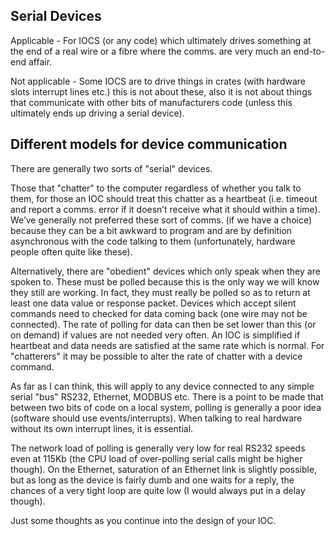 ## Serial Devices
Applicable - For IOCS (or any code) which ultimately drives something at the end of a real wire or a fibre where the comms. are very much an end-to-end affair.

Not applicable - Some IOCS are to drive things in crates (with hardware slots interrupt lines etc.) this is not about these, also it is not about things that communicate with other bits of manufacturers code (unless this ultimately ends up driving a serial device).

## Different models for device communication
There are generally two sorts of "serial" devices.

Those that "chatter" to the computer regardless of whether you talk to them, for those an IOC should treat this chatter as a heartbeat (i.e. timeout and report a comms. error if it doesn’t receive what it should within a time). We’ve generally not preferred these sort of comms. (if we have a choice) because they can be a bit awkward to program and are by definition asynchronous with the code talking to them (unfortunately, hardware people often quite like these).

Alternatively, there are "obedient" devices which only speak when they are spoken to. These must be polled because this is the only way we will know they still are working. In fact, they must really be polled so as to return at least one data value or response packet.  Devices which accept silent commands need to checked for data coming back (one wire may not be connected). The rate of polling for data can then be set lower than this (or on demand) if values are not needed very often. An IOC is simplified if heartbeat and data needs are satisfied at the same rate which is normal.  For "chatterers" it may be possible to alter the rate of chatter with a device command.

As far as I can think, this will apply to any device connected to any simple serial "bus" RS232, Ethernet, MODBUS etc. There is a point to be made that between two bits of code on a local system, polling is generally a poor idea (software should use events/interrupts). When talking to real hardware without its own interrupt lines, it is essential.

The network load of polling is generally very low for real RS232 speeds even at 115Kb (the CPU load of over-polling serial calls might be higher though). On the Ethernet, saturation of an Ethernet link is slightly possible, but as long as the device is fairly dumb and one waits for a reply, the chances of a very tight loop are quite low (I would always put in a delay though).

Just some thoughts as you continue into the design of your IOC.
